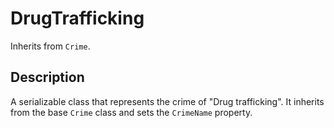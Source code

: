 # DrugTrafficking

Inherits from `Crime`.

## Description

A serializable class that represents the crime of "Drug trafficking". It inherits from the base `Crime` class and sets the `CrimeName` property.
